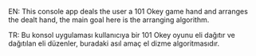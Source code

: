 EN: This console app deals the user a 101 Okey game hand and arranges the dealt hand, the main goal here is the arranging algorithm.

TR: Bu konsol uygulaması kullanıcıya bir 101 Okey oyunu eli dağıtır ve dağıtılan eli düzenler, buradaki asıl amaç el dizme algoritmasıdır.
